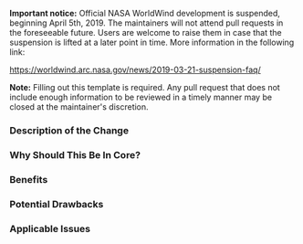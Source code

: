 **Important notice:** Official NASA WorldWind development is suspended, beginning April 5th, 2019. The maintainers
will not attend pull requests in the foreseeable future. Users are welcome to raise them in case that the suspension is
lifted at a later point in time. More information in the following link:
 
https://worldwind.arc.nasa.gov/news/2019-03-21-suspension-faq/

**Note:** Filling out this template is required. Any pull request that does not include enough information to be reviewed in a timely manner may be closed at the
maintainer's discretion.

### Description of the Change

### Why Should This Be In Core?

### Benefits

### Potential Drawbacks

### Applicable Issues